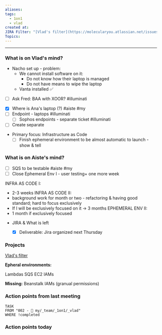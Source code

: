 ```yaml
---
aliases: 
tags:
  - 1on1
  - vlad
created at: 
JIRA Filter: "[Vlad's filter](https://molecularyou.atlassian.net/issues/?filter=10023)"
Topics:
---
```

----
### What is on Vlad's mind?

* Nacho set up - problem:
	* We cannot install software on it: 
		* Do not know how their laptop is managed
		* Do not have means to wipe the laptop
	* Vanta installed ✅
* [ ] Ask Fred: BAA with XOOR? #illuminati 
- [x] Where is Ana's laptop (?) #aiste #my
- [ ] Endpoint - laptops #illuminati 
	- [ ] Sophos endpoints - separate ticket #illuminati 
- [ ] Create separate

* Primary focus: Infrastructure as Code
	*  [ ] Finish ephemeral environment to be almost automatic to launch - show & tell
### What is on Aiste's mind?

- [ ] SQS to be testable #aiste #my
- [ ] Close Ephemeral Env I - user testing+ one more week

INFRA AS CODE I: 
* 2-3 weeks
INFRA AS CODE II: 
* background work for month or two - refactoring & having good standard; hard to focus exclusively 
* If I will be exclusively focused on it -> 3 months
EPHEMERAL ENV II:
* 1 month if exclusively focused


- JIRA & What is left
	- [x] Deliverable: Jira organized next Thursday


### Projects
[Vlad's filter](https://molecularyou.atlassian.net/issues/?filter=10023)

**Epheral environments:**

Lambdas
SQS
EC2
IAMs

**Missing:**
Beanstalk
IAMs (granual permissions)

### Action points from last meeting

```dataview
TASK 
FROM "002 - 📍 my/_team/_1on1/_vlad"
WHERE !completed
```


### Action points today
